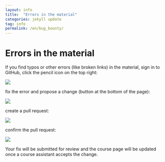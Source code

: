```yaml
---
layout: info
title:  "Errors in the material"
categories: jekyll update
tag: info
permalink: /en/bug_bounty/
---
```


# Errors in the material

If you find typos or other errors (like broken links) in the material, sign in to GitHub, click the pencil icon on the top right:

![](http://saskeli.kapsi.fi/kyna.png)

fix the error and propose a change (button at the bottom of the page):

![](http://saskeli.kapsi.fi/propose.png)

create a pull request:

![](http://saskeli.kapsi.fi/pr.png)

confirm the pull request:

![](http://saskeli.kapsi.fi/confirm.png)

Your fix will be submitted for review and the course page will be updated once a course assistant accepts the change.
